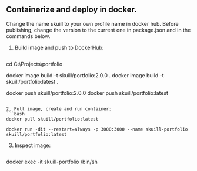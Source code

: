 ## Containerize and deploy in docker.

Change the name skuill to your own profile name in docker hub. Before publishing, change the version to the current one in package.json and in the commands below.

1. Build image and push to DockerHub:

   ```bash
cd C:\Projects\portfolio

docker image build -t skuill/portfolio:2.0.0 .
docker image build -t skuill/portfolio:latest .

docker push skuill/portfolio:2.0.0
docker push skuill/portfolio:latest
   ```

2. Pull image, create and run container:
   ```bash
docker pull skuill/portfolio:latest

docker run -dit --restart=always -p 3000:3000 --name skuill-portfolio skuill/portfolio:latest
   ```

3. Inspect image:
   ```bash
docker exec -it skuill-portfolio /bin/sh
   ```

